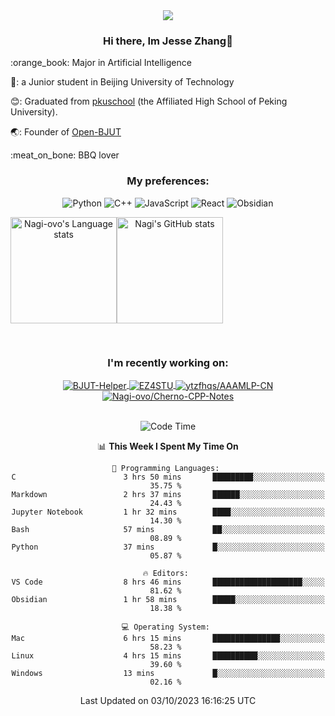 <div align="center">
  <img src="/assets/gif.webp" style="max-width: 100%; height: auto;">

   ### Hi there, Im Jesse Zhang👋
   
  <div align="left">
    <p>:orange_book: Major in Artificial Intelligence</p>
    <p>🔬: a Junior student in Beijing University of Technology</p>
    <p>😊: Graduated from <a href="https://www.pkuschool.edu.cn/">pkuschool</a> (the Affiliated High School of Peking University).</p>
    <p>🌏: Founder of <a href="https://github.com/Open-BJUT">Open-BJUT</a></p>
    <p>:meat_on_bone: BBQ lover</p>
</div>

  
### My preferences:
![Python](https://img.shields.io/badge/python-3670A0?style=for-the-badge&logo=python&logoColor=ffdd54)
![C++](https://img.shields.io/badge/c++-%2300599C.svg?style=for-the-badge&logo=c%2B%2B&logoColor=white)
![JavaScript](https://img.shields.io/badge/javascript-%23323330.svg?style=for-the-badge&logo=javascript&logoColor=%23F7DF1E)
![React](https://img.shields.io/badge/react-%2320232a.svg?style=for-the-badge&logo=react&logoColor=%2361DAFB)
![Obsidian](https://img.shields.io/badge/Obsidian-%23483699.svg?style=for-the-badge&logo=obsidian&logoColor=white)
 <!-- ![Docker](https://img.shields.io/badge/docker-%230db7ed.svg?style=for-the-badge&logo=docker&logoColor=white) -->


<div style="display:flex; flex-wrap:wrap; height: 200px;">
  <img height="170" src="https://github-readme-stats-git-main-nagi-ovo.vercel.app/api/top-langs/?username=Nagi-ovo&hide=css,scss,html,java,typescript&layout=compact&card_width=345&card_height=400" alt="Nagi-ovo's Language stats">
  <img height="170" src="https://github-readme-stats-git-main-nagi-ovo.vercel.app/api?username=Nagi-ovo&show_icons=true&theme=radical&orgs=Open-BJUT" alt="Nagi's GitHub stats">
</div>

### I'm recently working on:</a>

 <div>
<a href="https://github.com/Open-BJUT/BJUT-Helper">
  <img align="center" src="https://github-readme-stats-git-main-nagi-ovo.vercel.app/api/pin/?username=Nagi-ovo&repo=BJUT-Helper" alt="BJUT-Helper">
</a>
<a href="https://github.com/Nagi-ovo/EZ4STU">
  <img align="center" src="https://github-readme-stats-git-main-nagi-ovo.vercel.app/api/pin/?username=Nagi-ovo&repo=EZ4STU" alt="EZ4STU">
</a>  
<a href="https://github.com/ytzfhqs/AAAMLP-CN">
  <img align="center" src="https://github-readme-stats-git-main-nagi-ovo.vercel.app/api/pin/?username=ytzfhqs&repo=AAAMLP-CN&show_owner=true" alt="ytzfhqs/AAAMLP-CN">
</a>  
<a href="https://github.com/Nagi-ovo/Cherno-CPP-Notes">
  <img align="center" src="https://github-readme-stats-git-main-nagi-ovo.vercel.app/api/pin/?username=Nagi-ovo&repo=Cherno-CPP-Notes"  alt="Nagi-ovo/Cherno-CPP-Notes">
</a>  
</div>

<br />

<!--START_SECTION:waka-->
![Code Time](http://img.shields.io/badge/Code%20Time-223%20hrs%2056%20mins-blue)

📊 **This Week I Spent My Time On** 

```text
💬 Programming Languages: 
C                        3 hrs 50 mins       █████████░░░░░░░░░░░░░░░░   35.75 % 
Markdown                 2 hrs 37 mins       ██████░░░░░░░░░░░░░░░░░░░   24.43 % 
Jupyter Notebook         1 hr 32 mins        ████░░░░░░░░░░░░░░░░░░░░░   14.30 % 
Bash                     57 mins             ██░░░░░░░░░░░░░░░░░░░░░░░   08.89 % 
Python                   37 mins             █░░░░░░░░░░░░░░░░░░░░░░░░   05.87 % 

🔥 Editors: 
VS Code                  8 hrs 46 mins       ████████████████████░░░░░   81.62 % 
Obsidian                 1 hr 58 mins        █████░░░░░░░░░░░░░░░░░░░░   18.38 % 

💻 Operating System: 
Mac                      6 hrs 15 mins       ███████████████░░░░░░░░░░   58.23 % 
Linux                    4 hrs 15 mins       ██████████░░░░░░░░░░░░░░░   39.60 % 
Windows                  13 mins             █░░░░░░░░░░░░░░░░░░░░░░░░   02.16 % 
```


 Last Updated on 03/10/2023 16:16:25 UTC
<!--END_SECTION:waka-->

</div>








